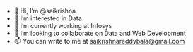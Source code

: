 - 👋 Hi, I’m @saikrishna
- 👀 I’m interested in Data
- 🌱 I’m currently working at Infosys
- 💞️ I’m looking to collaborate on Data and Web Development
- 📫 You can write to me at saikrishnareddybala@gmail.com

<!---
bskrdy/bskrdy is a ✨ special ✨ repository because its `README.md` (this file) appears on your GitHub profile.
You can click the Preview link to take a look at your changes.
--->

